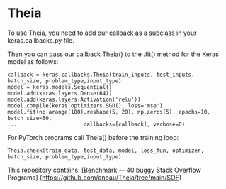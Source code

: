 # Theia
To use Theia, you need to add our callback as a subclass in your keras.callbacks.py file.

Then you can pass our callback Theia() to the .fit() method for the Keras model as follows:

```
callback = keras.callbacks.Theia(train_inputs, test_inputs, batch_size, problem_type,input_type)
model = keras.models.Sequential()
model.add(keras.layers.Dense(64))
model.add(keras.layers.Activation('relu'))
model.compile(keras.optimizers.SGD(), loss='mse')
model.fit(np.arange(100).reshape(5, 20), np.zeros(5), epochs=10, batch_size=50, 
...                     callbacks=[callback], verbose=0)
```
For PyTorch programs call Theia() before the training loop:

```
Theia.check(train_data, test_data, model, loss_fun, optimizer, batch_size, problem_type,input_type)
```

This repository contains:
[Benchmark -- 40 buggy Stack Overflow Programs] (https://github.com/anoau/Theia/tree/main/SOF)
